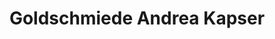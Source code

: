 ---
title: "Goldschmiede Andrea Kapser"
url: /bad-breisig/goldschmiede-andrea-kapser/
shop: Schmuck
---